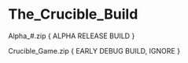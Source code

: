# The_Crucible_Build

Alpha_#.zip { ALPHA RELEASE BUILD }

Crucible_Game.zip { EARLY DEBUG BUILD, IGNORE }
